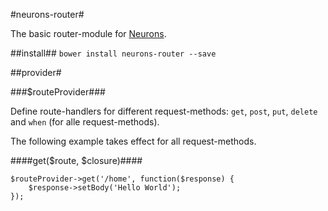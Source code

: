 #neurons-router#

The basic router-module for [Neurons](https://github.com/platdesign/Neurons).

##install##
`bower install neurons-router --save`

##provider#

###$routeProvider###

Define route-handlers for different request-methods: `get`, `post`, `put`, `delete` and `when` (for alle request-methods).

The following example takes effect for all request-methods.

####get($route, $closure)####

	$routeProvider->get('/home', function($response) {
		$response->setBody('Hello World');
	});


